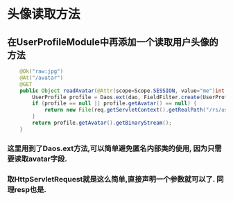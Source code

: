 # 头像读取方法


## 在UserProfileModule中再添加一个读取用户头像的方法

```java
	@Ok("raw:jpg")
	@At("/avatar")
	@GET
	public Object readAvatar(@Attr(scope=Scope.SESSION, value="me")int userId, HttpServletRequest req) throws SQLException {
		UserProfile profile = Daos.ext(dao, FieldFilter.create(UserProfile.class, "^avatar$")).fetch(UserProfile.class, userId);
		if (profile == null || profile.getAvatar() == null) {
			return new File(req.getServletContext().getRealPath("/rs/user_avatar/none.jpg"));
		}
		return profile.getAvatar().getBinaryStream();
	}
```

### 这里用到了Daos.ext方法,可以简单避免匿名内部类的使用, 因为只需要读取avatar字段.
### 取HttpServletRequest就是这么简单,直接声明一个参数就可以了. 同理resp也是.